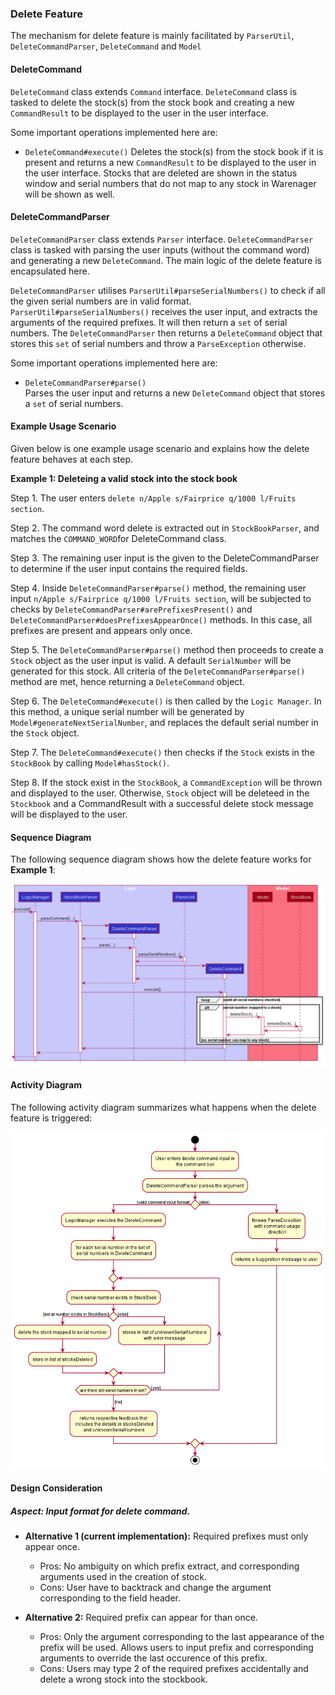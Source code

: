 ### Delete Feature

The mechanism for delete feature is mainly facilitated by `ParserUtil`, `DeleteCommandParser`, `DeleteCommand` and `Model`

#### DeleteCommand

`DeleteCommand` class extends `Command` interface. `DeleteCommand` class is tasked to delete the stock(s) from the stock book
and creating a new `CommandResult` to be displayed to the user in the user interface.

Some important operations implemented here are:

* `DeleteCommand#execute()`
  Deletes the stock(s) from the stock book if it is present and returns a new `CommandResult`
  to be displayed to the user in the user interface. Stocks that are deleted are shown in the status window 
  and serial numbers that do not map to any stock in Warenager will be shown as well.

#### DeleteCommandParser
`DeleteCommandParser` class extends `Parser` interface. `DeleteCommandParser` class is tasked with parsing the
user inputs (without the command word) and generating a new `DeleteCommand`. The main logic of the delete feature is encapsulated here.

`DeleteCommandParser` utilises `ParserUtil#parseSerialNumbers()` to check if all the given serial numbers are
in valid format. `ParserUtil#parseSerialNumbers()` receives the user input, and extracts the arguments of the required prefixes.
It will then return a `set` of serial numbers. The `DeleteCommandParser` then returns a `DeleteCommand` object that stores
this `set` of serial numbers and throw a `ParseException` otherwise.

Some important operations implemented here are:

* `DeleteCommandParser#parse()` <br>
  Parses the user input and returns a new `DeleteCommand` object that stores a `set` of serial numbers.

#### Example Usage Scenario

Given below is one example usage scenario and explains how the delete feature behaves at each step.

**Example 1: Deleteing a valid stock into the stock book**

Step 1. The user enters `delete n/Apple s/Fairprice q/1000 l/Fruits section`.

Step 2. The command word delete is extracted out in `StockBookParser`, and matches the `COMMAND_WORD`for DeleteCommand class.

Step 3. The remaining user input is the given to the DeleteCommandParser to determine if the user input contains the required fields.

Step 4. Inside `DeleteCommandParser#parse()` method, the remaining user input `n/Apple s/Fairprice q/1000 l/Fruits section`,
 will be subjected to checks by `DeleteCommandParser#arePrefixesPresent()` and `DeleteCommandParser#doesPrefixesAppearOnce()` methods. In this case,
 all prefixes are present and appears only once.

Step 5. The `DeleteCommandParser#parse()` method then proceeds to create a `Stock` object as the user input is valid.
 A default `SerialNumber` will be generated for this stock. All criteria of the `DeleteCommandParser#parse()` method are met,
 hence returning a `DeleteCommand` object.

Step 6. The `DeleteCommand#execute()` is then called by the `Logic Manager`. In this method, a unique serial number will be
 generated by `Model#generateNextSerialNumber`, and replaces the default serial number in the `Stock` object.

Step 7. The `DeleteCommand#execute()` then checks if the `Stock` exists in the `StockBook` by calling
 `Model#hasStock()`.

Step 8. If the stock exist in the `StockBook`, a `CommandException` will be thrown and displayed to the user.
 Otherwise, `Stock` object will be deleteed in the `Stockbook` and a CommandResult with a successful delete stock
 message will be displayed to the user.

#### Sequence Diagram

The following sequence diagram shows how the delete feature works for **Example 1**:

![Delete Example 1](images/DeleteCommandSequenceDiagram.png)

#### Activity Diagram

The following activity diagram summarizes what happens when the delete feature is triggered:

![Delete Activity Diagram](images/DeleteCommandActivityDiagram.png)

#### Design Consideration

##### Aspect: Input format for delete command.

* **Alternative 1 (current implementation):** Required prefixes must only appear once.
  * Pros: No ambiguity on which prefix extract, and corresponding arguments used in the creation of stock.
  * Cons: User have to backtrack and change the argument corresponding to the field header.

* **Alternative 2:** Required prefix can appear for than once.
  * Pros: Only the argument corresponding to the last appearance of the prefix will be used. Allows users to input prefix and
  corresponding arguments to override the last occurence of this prefix.
  * Cons: Users may type 2 of the required prefixes accidentally and delete a wrong stock into the stockbook.
